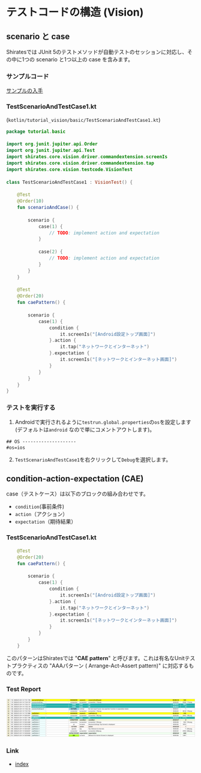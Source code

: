 # テストコードの構造 (Vision)

## scenario と case

Shiratesでは JUnit 5のテストメソッドが自動テストのセッションに対応し、その中に1つの scenario と1つ以上の case を含みます。

### サンプルコード

[サンプルの入手](../../getting_samples_ja.md)

### TestScenarioAndTestCase1.kt

(`kotlin/tutorial_vision/basic/TestScenarioAndTestCase1.kt`)

```kotlin
package tutorial.basic

import org.junit.jupiter.api.Order
import org.junit.jupiter.api.Test
import shirates.core.vision.driver.commandextension.screenIs
import shirates.core.vision.driver.commandextension.tap
import shirates.core.vision.testcode.VisionTest

class TestScenarioAndTestCase1 : VisionTest() {

    @Test
    @Order(10)
    fun scenarioAndCase() {

        scenario {
            case(1) {
                // TODO: implement action and expectation
            }

            case(2) {
                // TODO: implement action and expectation
            }
        }
    }

    @Test
    @Order(20)
    fun caePattern() {

        scenario {
            case(1) {
                condition {
                    it.screenIs("[Android設定トップ画面]")
                }.action {
                    it.tap("ネットワークとインターネット")
                }.expectation {
                    it.screenIs("[ネットワークとインターネット画面]")
                }
            }
        }
    }
}
```

### テストを実行する

1. Androidで実行されるように`testrun.global.properties`の`os`を設定します (デフォルトは`android`
   なので単にコメントアウトします)。

```properties
## OS --------------------
#os=ios
```

2. `TestScenarioAndTestCase1`を右クリックして`Debug`を選択します。

## condition-action-expectation (CAE)

case（テストケース）は以下のブロックの組み合わせです。

- `condition`(事前条件)
- `action`（アクション）
- `expectation`（期待結果）

### TestScenarioAndTestCase1.kt

```kotlin
    @Test
    @Order(20)
    fun caePattern() {

        scenario {
            case(1) {
                condition {
                    it.screenIs("[Android設定トップ画面]")
                }.action {
                    it.tap("ネットワークとインターネット")
                }.expectation {
                    it.screenIs("[ネットワークとインターネット画面]")
                }
            }
        }
    }
```

このパターンはShiratesでは "**CAE pattern**" と呼びます。これは有名なUnitテストプラクティスの "AAAパターン (
Arrange-Act-Assert
pattern)" に対応するものです。

### Test Report

![cae1](../../basic/_images/cae1.png)

### Link

- [index](../../../index_ja.md)
